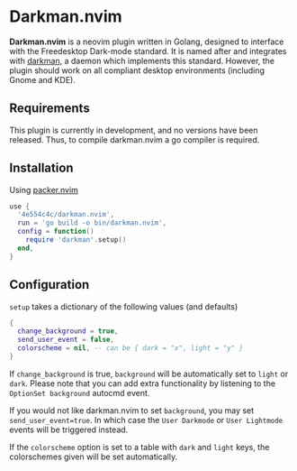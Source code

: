 # Darkman.nvim

**Darkman.nvim** is a neovim plugin written in Golang, designed to interface
with the Freedesktop Dark-mode standard. It is named after and integrates with
[darkman](https://darkman.whynothugo.nl/), a daemon which implements this
standard. However, the plugin should work on all compliant desktop environments
(including Gnome and KDE).

## Requirements

This plugin is currently in development, and no versions have been released.
Thus, to compile darkman.nvim a go compiler is required.

## Installation

Using [packer.nvim](https://github.com/wbthomason/packer.nvim)
```lua
use {
  '4e554c4c/darkman.nvim',
  run = 'go build -o bin/darkman.nvim',
  config = function()
    require 'darkman'.setup()
  end,
}
```

## Configuration

`setup` takes a dictionary of the following values (and defaults)
```lua
{
  change_background = true,
  send_user_event = false,
  colorscheme = nil, -- can be { dark = "x", light = "y" }
}
```

If `change_background` is true, `background` will be automatically set to
`light` or `dark`.
Please note that you can add extra functionality by listening to the `OptionSet
background` autocmd event.

If you would not like darkman.nvim to set `background`, you may set
`send_user_event=true`. In which case the `User Darkmode` or `User Lightmode`
events will be triggered instead.

If the `colorscheme` option is set to a table with `dark` and `light` keys, the
colorschemes given will be set automatically.

